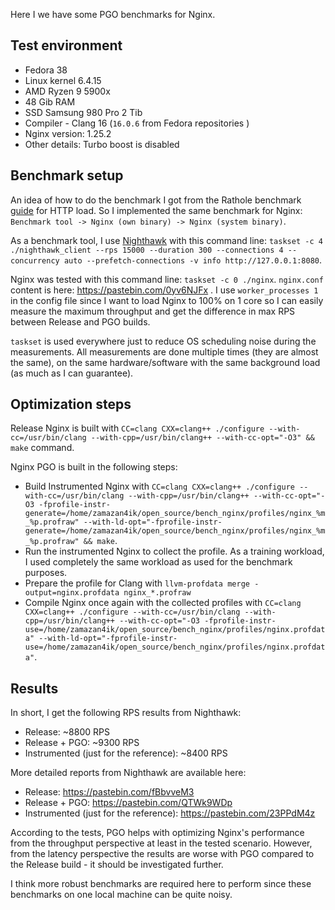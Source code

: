Here I we have some PGO benchmarks for Nginx.

## Test environment

* Fedora 38
* Linux kernel 6.4.15
* AMD Ryzen 9 5900x
* 48 Gib RAM
* SSD Samsung 980 Pro 2 Tib
* Compiler - Clang 16 (`16.0.6` from Fedora repositories )
* Nginx version: 1.25.2
* Other details: Turbo boost is disabled

## Benchmark setup

An idea of how to do the benchmark I got from the Rathole benchmark [guide](https://github.com/rapiz1/rathole/blob/main/docs/benchmark.md#http) for HTTP load. So I implemented the same benchmark for Nginx: `Benchmark tool -> Nginx (own binary) -> Nginx (system binary)`.

As a benchmark tool, I use [Nighthawk](https://github.com/envoyproxy/nighthawk) with this command line: `taskset -c 4 ./nighthawk_client --rps 15000 --duration 300 --connections 4 --concurrency auto --prefetch-connections -v info http://127.0.0.1:8080`.

Nginx was tested with this command line: `taskset -c 0 ./nginx`. `nginx.conf` content is here: https://pastebin.com/0yv6NJFx . I use `worker_processes 1` in the config file since I want to load Nginx to 100% on 1 core so I can easily measure the maximum throughput and get the difference in max RPS between Release and PGO builds.

`taskset` is used everywhere just to reduce OS scheduling noise during the measurements. All measurements are done multiple times (they are almost the same), on the same hardware/software with the same background load (as much as I can guarantee).

## Optimization steps

Release Nginx is built with `CC=clang CXX=clang++ ./configure --with-cc=/usr/bin/clang --with-cpp=/usr/bin/clang++ --with-cc-opt="-O3" && make` command.

Nginx PGO is built in the following steps:
* Build Instrumented Nginx with `CC=clang CXX=clang++ ./configure --with-cc=/usr/bin/clang --with-cpp=/usr/bin/clang++ --with-cc-opt="-O3 -fprofile-instr-generate=/home/zamazan4ik/open_source/bench_nginx/profiles/nginx_%m_%p.profraw" --with-ld-opt="-fprofile-instr-generate=/home/zamazan4ik/open_source/bench_nginx/profiles/nginx_%m_%p.profraw" && make`.
* Run the instrumented Nginx to collect the profile. As a training workload, I used completely the same workload as used for the benchmark purposes.
* Prepare the profile for Clang with `llvm-profdata merge -output=nginx.profdata nginx_*.profraw`
* Compile Nginx once again with the collected profiles with `CC=clang CXX=clang++ ./configure --with-cc=/usr/bin/clang --with-cpp=/usr/bin/clang++ --with-cc-opt="-O3 -fprofile-instr-use=/home/zamazan4ik/open_source/bench_nginx/profiles/nginx.profdata" --with-ld-opt="-fprofile-instr-use=/home/zamazan4ik/open_source/bench_nginx/profiles/nginx.profdata"`.

## Results

In short, I get the following RPS results from Nighthawk:
* Release: ~8800 RPS
* Release + PGO: ~9300 RPS
* Instrumented (just for the reference): ~8400 RPS

More detailed reports from Nighthawk are available here:
* Release: https://pastebin.com/fBbvveM3
* Release + PGO: https://pastebin.com/QTWk9WDp
* Instrumented (just for the reference): https://pastebin.com/23PPdM4z

According to the tests, PGO helps with optimizing Nginx's performance from the throughput perspective at least in the tested scenario. However, from the latency perspective the results are worse with PGO compared to the Release build - it should be investigated further.

I think more robust benchmarks are required here to perform since these benchmarks on one local machine can be quite noisy.
